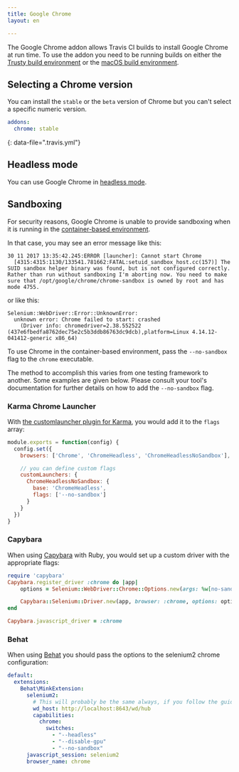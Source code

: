 ```yaml
---
title: Google Chrome
layout: en

---
```


The Google Chrome addon allows Travis CI builds to install Google Chrome at run time. To use the addon you need to be running builds on either the [Trusty build environment](/user/reference/trusty/) or the [macOS build environment](/user/reference/osx/).

## Selecting a Chrome version

You can install the `stable`  or the `beta` version of Chrome but you can't select a specific numeric version.

```yaml
addons:
  chrome: stable
```
{: data-file=".travis.yml"}

## Headless mode

You can use Google Chrome in [headless mode](/user/gui-and-headless-browsers/#using-the-chrome-addon-in-the-headless-mode).

## Sandboxing

For security reasons, Google Chrome is unable to provide sandboxing when it is running in the
[container-based environment](/user/reference/overview/#virtualization-environments).

In that case, you may see an error message like this:

```
30 11 2017 13:35:42.245:ERROR [launcher]: Cannot start Chrome
  [4315:4315:1130/133541.781662:FATAL:setuid_sandbox_host.cc(157)] The SUID sandbox helper binary was found, but is not configured correctly. Rather than run without sandboxing I'm aborting now. You need to make sure that /opt/google/chrome/chrome-sandbox is owned by root and has mode 4755.
```

or like this:

```
Selenium::WebDriver::Error::UnknownError:
  unknown error: Chrome failed to start: crashed
    (Driver info: chromedriver=2.38.552522 (437e6fbedfa8762dec75e2c5b3ddb86763dc9dcb),platform=Linux 4.14.12-041412-generic x86_64)
```

To use Chrome in the container-based environment, pass the `--no-sandbox` flag to the `chrome` executable.

The method to accomplish this varies from one testing framework to another. Some examples are given below. Please consult your tool's documentation for further details on how to add the `--no-sandbox` flag.

### Karma Chrome Launcher

With [the customlauncher plugin for Karma](https://github.com/karma-runner/karma-chrome-launcher), you would add it to the `flags` array:

```javascript
module.exports = function(config) {
  config.set({
    browsers: ['Chrome', 'ChromeHeadless', 'ChromeHeadlessNoSandbox'],

    // you can define custom flags
    customLaunchers: {
      ChromeHeadlessNoSandbox: {
        base: 'ChromeHeadless',
        flags: ['--no-sandbox']
      }
    }
  })
}
```

### Capybara

When using [Capybara](https://github.com/teamcapybara/capybara) with Ruby, you would set up a custom driver with the appropriate flags:

```ruby
require 'capybara'
Capybara.register_driver :chrome do |app|
	options = Selenium::WebDriver::Chrome::Options.new(args: %w[no-sandbox headless disable-gpu])

	Capybara::Selenium::Driver.new(app, browser: :chrome, options: options)
end

Capybara.javascript_driver = :chrome
```

### Behat

When using [Behat](https://github.com/Behat/Behat) you should pass the options to the selenium2 chrome configuration:

```yml
default:
  extensions:
    Behat\MinkExtension:
      selenium2:
        # This will probably be the same always, if you follow the guide for browsers below.
        wd_host: http://localhost:8643/wd/hub
        capabilities:
          chrome:
            switches:
              - "--headless"
              - "--disable-gpu"
              - "--no-sandbox"
      javascript_session: selenium2
      browser_name: chrome
```
